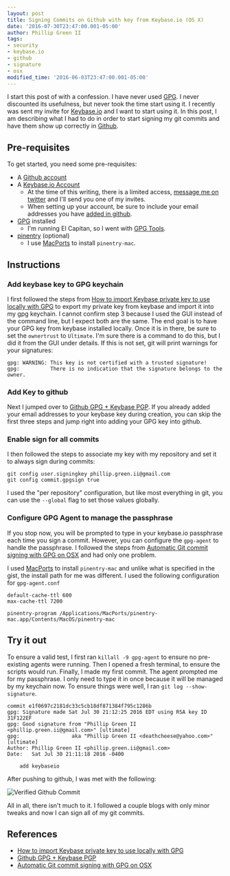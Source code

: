 ```yaml
---
layout: post
title: Signing Commits on Github with key from Keybase.io (OS X)
date: '2016-07-30T23:47:00.001-05:00'
author: Phillip Green II
tags:
- security
- keybase.io
- github
- signature
- osx
modified_time: '2016-06-03T23:47:00.001-05:00'
---
```


I start this post of with a confession.  I have never used [GPG][gpg].  I never discounted its usefulness, but never took the time start using it.  I recently was sent my invite for [Keybase.io][keybase-io] and I want to start using it.  In this post, I am describing what I had to do in order to start signing my git commits and have them show up correctly in [Github][github].

## Pre-requisites

To get started, you need some pre-requisites:

 * A [Github account][github-join]
 * A [Keybase.io Account][keybase-io]
   * At the time of this writing, there is a limited access, [message me on twitter][twitter-phillipgreenii] and I'll send you one of my invites.
   * When setting up your account, be sure to include your email addresses you have [added in github][github-associated-email-addresses].
 * [GPG][gpg] installed
   * I'm running El Capitan, so I went with [GPG Tools][gpg-tools].
 * [pinentry][pinentry] (optional)
   * I use [MacPorts][macports] to install `pinentry-mac`.

## Instructions

### Add keybase key to GPG keychain

I first followed the steps from [How to import Keybase private key to use locally with GPG][import-keybaseio-gpg] to export my private key from keybase and import it into my gpg keychain.  I cannot confirm step 3 because I used the GUI instead of the command line, but I expect both are the same.  The end goal is to have your GPG key from keybase installed locally.  Once it is in there, be sure to set the `ownertrust` to `Ultimate`.  I'm sure there is a command to do this, but I did it from the GUI under details.  If this is not set, git will print warnings for your signatures:

```
gpg: WARNING: This key is not certified with a trusted signature!
gpg:          There is no indication that the signature belongs to the owner.
```

### Add Key to github

Next I jumped over to [Github GPG + Keybase PGP][github-gpg-keybase-pgp].  If you already added your email addresses to your keybase key during creation, you can skip the first three steps and jump right into adding your GPG key into github.  

### Enable sign for all commits

I then followed the steps to associate my key with my repository and set it to always sign during commits:

```
git config user.signingkey phillip.green.ii@gmail.com
git config commit.gpgsign true
```

I used the "per repository" configuration, but like most everything in git, you can use the `--global` flag to set those values globally.

### Configure GPG Agent to manage the passphrase

If you stop now, you will be prompted to type in your keybase.io passphrase each time you sign a commit.  However, you can configure the `gpg-agent` to handle the passphrase.  I followed the steps from [Automatic Git commit signing with GPG on OSX][atomatic-git-sign-with-gpg-osx] and had only one problem.

I used [MacPorts][macports] to install `pinentry-mac` and unlike what is specified in the gist, the install path for me was different.  I used the following configuration for `gpg-agent.conf`

```
default-cache-ttl 600
max-cache-ttl 7200

pinentry-program /Applications/MacPorts/pinentry-mac.app/Contents/MacOS/pinentry-mac
```

## Try it out

To ensure a valid test, I first ran `killall -9 gpg-agent` to ensure no pre-existing agents were running.  Then I opened a fresh terminal, to ensure the scripts would run.  Finally, I made my first commit.  The agent prompted me for my passphrase.  I only need to type it in once because it will be managed by my keychain now.  To ensure things were well, I ran `git log --show-signature`.

```
commit e1f0697c2181dc33c5cb18df871384f795c1286b
gpg: Signature made Sat Jul 30 21:12:25 2016 EDT using RSA key ID 31F122EF
gpg: Good signature from "Phillip Green II <phillip.green.ii@gmail.com>" [ultimate]
gpg:                 aka "Phillip Green II <deathcheese@yahoo.com>" [ultimate]
Author: Phillip Green II <phillip.green.ii@gmail.com>
Date:   Sat Jul 30 21:11:18 2016 -0400

    add keybaseio
```

After pushing to github, I was met with the following:

![Verified Github Commit][img-verified-github-commit]

All in all, there isn't  much to it.  I followed a couple blogs with only minor tweaks and now I can sign all of my git commits.

## References
* [How to import Keybase private key to use locally with GPG][import-keybaseio-gpg]
* [Github GPG + Keybase PGP][github-gpg-keybase-pgp]
* [Automatic Git commit signing with GPG on OSX][atomatic-git-sign-with-gpg-osx]


[atomatic-git-sign-with-gpg-osx]: <https://gist.github.com/bmhatfield/cc21ec0a3a2df963bffa3c1f884b676b> "Automatic Git commit signing with GPG on OSX"
[github]: <https://github.com/> "GitHub"
[github-associated-email-addresses]: <https://github.com/settings/emails> "Associated Email Addresses"
[github-join]: <https://github.com/join> "Join GitHub"
[github-gpg-keybase-pgp]: <https://www.ahmadnassri.com/blog/github-gpg-keybase-pgp/> "Github GPG + Keybase PGP"
[gpg]: <https://www.gnupg.org/> "GnuPG"
[gpg-tools]: <https://gpgtools.org/> "GPG Tools"
[import-keybaseio-gpg]: <http://www.keybits.net/2016/02/import-keybase-private-key/> "How to import Keybase private key to use locally with GPG"
[keybase-io]: <https://keybase.io/> "Keybase.io"
[macports]: <https://www.macports.org/> "MacPorts"
[pinentry]: <https://www.gnupg.org/related_software/pinentry/index.en.html> "Gnu Pinentry"
[twitter-phillipgreenii]: <https://twitter.com/phillipgreenii> "phillipgreenii (twitter)"


[img-verified-github-commit]: <{{ site.baseurl }}/images/signing-commits-on-github-with-keybaseio/verified-github-commit.png> "Verified Github Commit"
